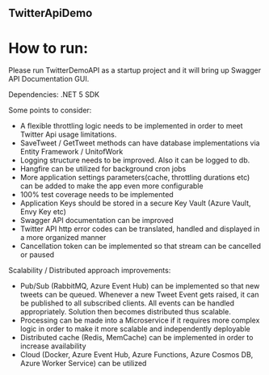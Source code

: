 ## TwitterApiDemo

# How to run:
Please run TwitterDemoAPI as a startup project and it will bring up Swagger API Documentation GUI.

Dependencies:
.NET 5 SDK

Some points to consider:
- A flexible throttling logic needs to be implemented in order to meet Twitter Api usage limitations.
- SaveTweet / GetTweet methods can have database implementations via Entity Framework / UnitofWork
- Logging structure needs to be improved. Also it can be logged to db.
- Hangfire can be utilized for background cron jobs
- More application settings parameters(cache, throttling durations etc) can be added to make the app even more configurable
- 100% test coverage needs to be implemented
- Application Keys should be stored in a secure Key Vault (Azure Vault, Envy Key etc)
- Swagger API documentation can be improved
- Twitter API http error codes can be translated, handled and displayed in a more organized manner
- Cancellation token can be implemented so that stream can be cancelled or paused

Scalability / Distributed approach improvements:  
- Pub/Sub (RabbitMQ, Azure Event Hub) can be implemented so that new tweets can be queued. Whenever a new Tweet Event gets raised, it can be published to all subscribed clients. All events can be handled appropriately. Solution then becomes distributed thus scalable.
- Processing can be made into a Microservice if it requires more complex logic in order to make it more scalable and independently deployable
- Distributed cache (Redis, MemCache) can be implemented in order to increase availability
- Cloud (Docker, Azure Event Hub, Azure Functions, Azure Cosmos DB, Azure Worker Service) can be utilized
